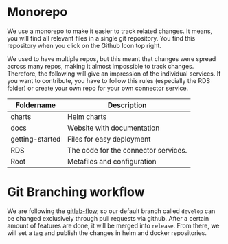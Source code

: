 # Monorepo

We use a monorepo to make it easier to track related changes. It means, you will find all relevant files in a single git repository. You find this repository when you click on the Github Icon top right.

We used to have multiple repos, but this meant that changes were spread across many repos, making it almost impossible to track changes. Therefore, the following will give an impression of the individual services. If you want to contribute, you have to follow this rules (especially the RDS folder) or create your own repo for your own connector service.

| Foldername      | Description                          |
| --------------- | ------------------------------------ |
| charts          | Helm charts                          |
| docs            | Website with documentation           |
| getting-started | Files for easy deployment            |
| RDS             | The code for the connector services. |
| Root            | Metafiles and configuration          |

# Git Branching workflow

We are following the [gitlab-flow](https://docs.gitlab.com/ee/topics/gitlab_flow.html), so our default branch called `develop` can be changed exclusively through pull requests via github. After a certain amount of features are done, it will be merged into `release`. From there, we will set a tag and publish the changes in helm and docker repositories.
